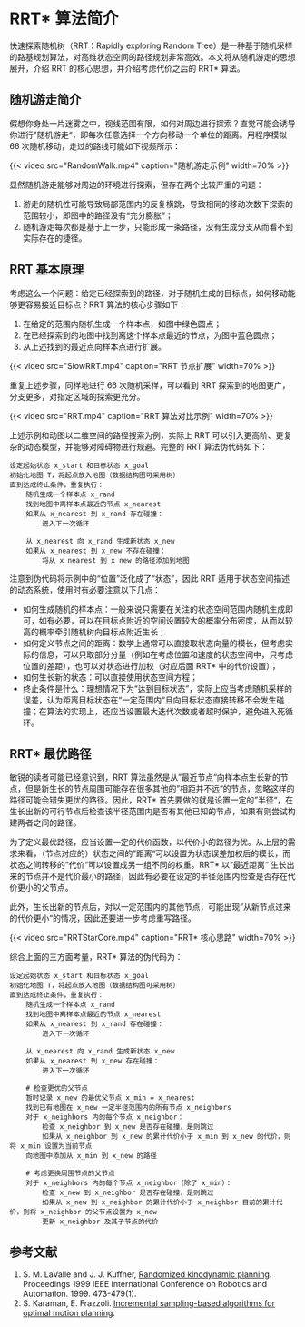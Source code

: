 # RRT* 算法简介


快速探索随机树（RRT：Rapidly exploring Random Tree）是一种基于随机采样的路基规划算法，对高维状态空间的路径规划非常高效。本文将从随机游走的思想展开，介绍 RRT 的核心思想，并介绍考虑代价之后的 RRT* 算法。

<!--more-->

## 随机游走简介

假想你身处一片迷雾之中，视线范围有限，如何对周边进行探索？直觉可能会诱导你进行"随机游走“，即每次任意选择一个方向移动一个单位的距离。用程序模拟 66 次随机移动，走过的路线可能如下视频所示：

{{< video src="RandomWalk.mp4" caption="随机游走示例" width=70% >}}

显然随机游走能够对周边的环境进行探索，但存在两个比较严重的问题：

1. 游走的随机性可能导致局部范围内的反复横跳，导致相同的移动次数下探索的范围较小，即图中的路径没有“充分膨胀”；
2. 随机游走每次都是基于上一步，只能形成一条路径，没有生成分支从而看不到实际存在的捷径。

## RRT 基本原理

考虑这么一个问题：给定已经探索到的路径，对于随机生成的目标点，如何移动能够更容易接近目标点？RRT 算法的核心步骤如下：

1. 在给定的范围内随机生成一个样本点，如图中绿色圆点；
2. 在已经探索到的地图中找到离这个样本点最近的节点，为图中蓝色圆点；
3. 从上述找到的最近点向样本点进行扩展。

{{< video src="SlowRRT.mp4" caption="RRT 节点扩展" width=70% >}}

重复上述步骤，同样地进行 66 次随机采样，可以看到 RRT 探索到的地图更广，分支更多，对指定区域的探索更充分。

{{< video src="RRT.mp4" caption="RRT 算法对比示例" width=70% >}}

上述示例和动图以二维空间的路径搜索为例，实际上 RRT 可以引入更高阶、更复杂的动态模型，并能够对障碍物进行规避。完整的 RRT 算法伪代码如下：

```伪代码
设定起始状态 x_start 和目标状态 x_goal
初始化地图 T，将起点放入地图（数据结构图可采用树）
直到达成终止条件，重复执行：
    随机生成一个样本点 x_rand
    找到地图中离样本点最近的节点 x_nearest
    如果从 x_nearest 到 x_rand 存在碰撞：
        进入下一次循环

    从 x_nearest 向 x_rand 生成新状态 x_new
    如果从 x_nearest 到 x_new 不存在碰撞：
        将从 x_nearest 到 x_new 的路径添加到地图
```

注意到伪代码将示例中的“位置”泛化成了“状态”，因此 RRT 适用于状态空间描述的动态系统，使用时有必要注意以下几点：

- 如何生成随机的样本点：一般来说只需要在关注的状态空间范围内随机生成即可，如有必要，可以在目标点附近的空间设置较大的概率分布密度，从而以较高的概率牵引随机树向目标点附近生长；
- 如何定义节点之间的距离：数学上通常可以直接取状态向量的模长，但考虑实际的信息，可以只取部分分量（例如在考虑位置和速度的状态空间中，只考虑位置的差距），也可以对状态进行加权（对应后面 RRT* 中的代价设置）；
- 如何生长新的状态：可以直接使用状态空间方程；
- 终止条件是什么：理想情况下为“达到目标状态”，实际上应当考虑随机采样的误差，认为距离目标状态在“一定范围内“且向目标状态直接转移不会发生碰撞；在算法的实现上，还应当设置最大迭代次数或者超时保护，避免进入死循环。

## RRT* 最优路径

敏锐的读者可能已经意识到，RRT 算法虽然是从”最近节点“向样本点生长新的节点，但是新生长的节点周围可能存在很多其他的”相距并不远“的节点，忽略这样的路径可能会错失更优的路径。因此，RRT* 首先要做的就是设置一定的”半径“，在生长出新的可行节点后检查该半径范围内是否有其他已知的节点，如果有则尝试构建两者之间的路径。

为了定义最优路径，应当设置一定的代价函数，以代价小的路径为优。从上层的需求来看，（节点对应的）状态之间的”距离“可以设置为状态误差加权后的模长，而状态之间转移的”代价“可以设置成另一组不同的权重。RRT* 以”最近距离“ 生长出来的节点并不是代价最小的路径，因此有必要在设定的半径范围内检查是否存在代价更小的父节点。

此外，生长出新的节点后，对以一定范围内的其他节点，可能出现”从新节点过来的代价更小“的情况，因此还要进一步考虑重写路径。

{{< video src="RRTStarCore.mp4" caption="RRT* 核心思路" width=70% >}}

综合上面的三方面考量，RRT* 算法的伪代码为：

```伪代码
设定起始状态 x_start 和目标状态 x_goal
初始化地图 T，将起点放入地图（数据结构图可采用树）
直到达成终止条件，重复执行：
    随机生成一个样本点 x_rand
    找到地图中离样本点最近的节点 x_nearest
    如果从 x_nearest 到 x_rand 存在碰撞：
        进入下一次循环

    从 x_nearest 向 x_rand 生成新状态 x_new
    如果从 x_nearest 到 x_new 存在碰撞：
        进入下一次循环

    # 检查更优的父节点
    暂时记录 x_new 的最优父节点 x_min = x_nearest
    找到已有地图在 x_new 一定半径范围内的所有节点 x_neighbors
    对于 x_neighbors 内的每个节点 x_neighbor：
        检查 x_neighbor 到 x_new 是否存在碰撞，是则跳过
        如果从 x_neighbor 到 x_new 的累计代价小于 x_min 到 x_new 的代价，则将 x_min 设置为当前节点
    向地图中添加从 x_min 到 x_new 的路径

    # 考虑更换周围节点的父节点
    对于 x_neighbors 内的每个节点 x_neighbor（除了 x_min）：
        检查 x_new 到 x_neighbor 是否存在碰撞，是则跳过
        如果从 x_new 到 x_neighbor 的累计代价小于 x_neighbor 目前的累计代价，则将 x_neighbor 的父节点设置为 x_new
        更新 x_neighbor 及其子节点的代价
```

## 参考文献

1. S. M. LaValle and J. J. Kuffner, [Randomized kinodynamic planning](https://ieeexplore.ieee.org/document/770022). Proceedings 1999 IEEE International Conference on Robotics and Automation. 1999. 473-479(1).
2. S. Karaman, E. Frazzoli. [Incremental sampling-based algorithms for optimal motion planning](https://www.roboticsproceedings.org/rss06/p34.pdf).

